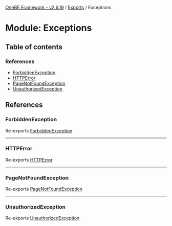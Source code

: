 [OneBE Framework - v2.6.19](../README.md) / [Exports](../modules.md) / Exceptions

# Module: Exceptions

## Table of contents

### References

- [ForbiddenException](Exceptions.md#forbiddenexception)
- [HTTPError](Exceptions.md#httperror)
- [PageNotFoundException](Exceptions.md#pagenotfoundexception)
- [UnauthorizedException](Exceptions.md#unauthorizedexception)

## References

### ForbiddenException

Re-exports [ForbiddenException](../classes/Exceptions_ForbiddenException.ForbiddenException.md)

___

### HTTPError

Re-exports [HTTPError](../classes/Exceptions_HTTPError.HTTPError.md)

___

### PageNotFoundException

Re-exports [PageNotFoundException](../classes/Exceptions_PageNotFoundException.PageNotFoundException.md)

___

### UnauthorizedException

Re-exports [UnauthorizedException](../classes/Exceptions_UnauthorizedException.UnauthorizedException.md)
